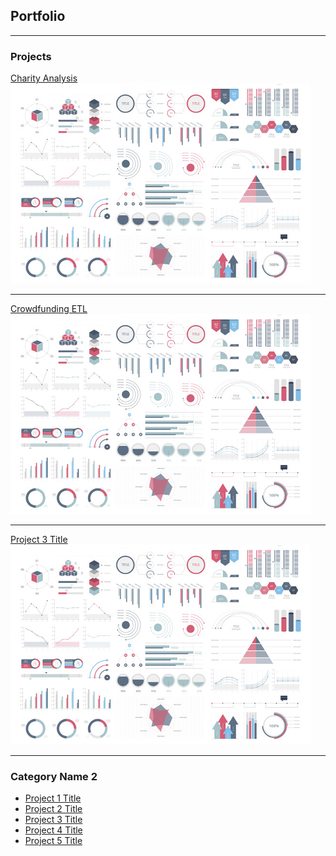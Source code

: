 ## Portfolio

---

### Projects 

[Charity Analysis](https://github.com/whartzler/Neural_Network_Charity_Analysis)
<img src="images/dummy_thumbnail.jpg?raw=true"/>

---
[Crowdfunding ETL]([/pdf/sample_presentation.pdf](https://github.com/whartzler/Crowdfunding-ETL))
<img src="images/dummy_thumbnail.jpg?raw=true"/>

---
[Project 3 Title](http://example.com/)
<img src="images/dummy_thumbnail.jpg?raw=true"/>

---

### Category Name 2

- [Project 1 Title](http://example.com/)
- [Project 2 Title](http://example.com/)
- [Project 3 Title](http://example.com/)
- [Project 4 Title](http://example.com/)
- [Project 5 Title](http://example.com/)

